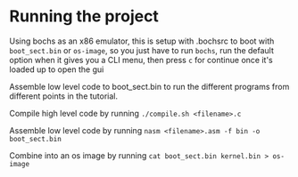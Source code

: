 # Running the project
Using bochs as an x86 emulator, this is setup with .bochsrc to boot with `boot_sect.bin` or `os-image`, so you just have to run `bochs`, run the default option when it gives you a CLI menu, then press `c` for continue once it's loaded up to open the gui

Assemble low level code to boot_sect.bin to run the different programs from different points in the tutorial.

Compile high level code by running `./compile.sh <filename>.c`

Assemble low level code by running `nasm <filename>.asm -f bin -o boot_sect.bin`

Combine into an os image by running `cat boot_sect.bin kernel.bin > os-image`